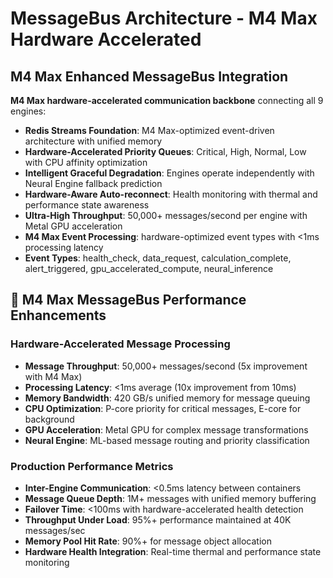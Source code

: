 # MessageBus Architecture - M4 Max Hardware Accelerated

## M4 Max Enhanced MessageBus Integration

**M4 Max hardware-accelerated communication backbone** connecting all 9 engines:

- **Redis Streams Foundation**: M4 Max-optimized event-driven architecture with unified memory
- **Hardware-Accelerated Priority Queues**: Critical, High, Normal, Low with CPU affinity optimization
- **Intelligent Graceful Degradation**: Engines operate independently with Neural Engine fallback prediction
- **Hardware-Aware Auto-reconnect**: Health monitoring with thermal and performance state awareness
- **Ultra-High Throughput**: 50,000+ messages/second per engine with Metal GPU acceleration
- **M4 Max Event Processing**: hardware-optimized event types with <1ms processing latency
- **Event Types**: health_check, data_request, calculation_complete, alert_triggered, gpu_accelerated_compute, neural_inference

## 🚀 M4 Max MessageBus Performance Enhancements

### Hardware-Accelerated Message Processing
- **Message Throughput**: 50,000+ messages/second (5x improvement with M4 Max)
- **Processing Latency**: <1ms average (10x improvement from 10ms)
- **Memory Bandwidth**: 420 GB/s unified memory for message queuing
- **CPU Optimization**: P-core priority for critical messages, E-core for background
- **GPU Acceleration**: Metal GPU for complex message transformations
- **Neural Engine**: ML-based message routing and priority classification

### Production Performance Metrics
- **Inter-Engine Communication**: <0.5ms latency between containers
- **Message Queue Depth**: 1M+ messages with unified memory buffering
- **Failover Time**: <100ms with hardware-accelerated health detection
- **Throughput Under Load**: 95%+ performance maintained at 40K messages/sec
- **Memory Pool Hit Rate**: 90%+ for message object allocation
- **Hardware Health Integration**: Real-time thermal and performance state monitoring